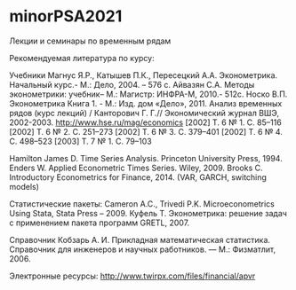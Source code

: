 # minorPSA2021
Лекции и семинары по временным рядам


Рекомендуемая литература по курсу:

Учебники
Магнус Я.Р., Катышев П.К., Пересецкий А.А. Эконометрика. Начальный курс.- М.: Дело, 2004. – 576 с.
Айвазян С.А. Методы эконометрики: учебник– М.: Магистр: ИНФРА-М, 2010.- 512с.
Носко В.П. Эконометрика Книга 1. - М.: Изд. дом «Дело», 2011.
Анализ временных рядов (курс лекций) / Канторович Г. Г.// Экономический журнал ВШЭ, 2002-2003.
http://www.hse.ru/mag/economics
[2002] Т. 6 № 1. С. 85–116
[2002] Т. 6 № 2. С. 251–273
[2002] Т. 6 № 3. С. 379–401
[2002] Т. 6 № 4. С. 498–523
[2003] Т. 7 № 1. С. 79–103
 
Hamilton James D. Time Series Analysis. Princeton University Press, 1994.
Enders W. Applied Econometric Times Series. Wiley, 2009.
Brooks C. Introductory Econometrics for Finance, 2014. (VAR, GARCH, switching models)
 
Статистические пакеты:
Cameron A.C., Trivedi P.K. Microeconometrics Using Stata, Stata Press – 2009.
Куфель Т. Эконометрика: решение задач с применением пакета программ GRETL, 2007.
 
 Справочник
Кобзарь А. И. Прикладная математическая статистика. Справочник для инженеров и научных работников. — М.: Физматлит, 2006.
 
                 
Электронные ресурсы: http://www.twirpx.com/files/financial/apvr

